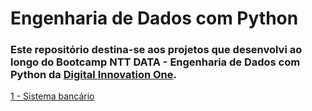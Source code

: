 # Engenharia de Dados com Python
### Este repositório destina-se aos projetos que desenvolvi ao longo do Bootcamp NTT DATA - Engenharia de Dados com Python da [Digital Innovation One](https://www.dio.me/).

[1 - Sistema bancário](sistema-bancario)

    
